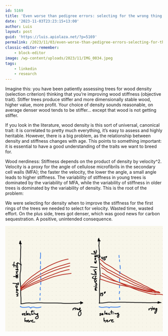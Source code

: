 ```yaml
---
id: 5169
title: 'Even worse than pedigree errors: selecting for the wrong thing'
date: '2023-11-03T23:23:15+13:00'
author: Luis
layout: post
guid: 'https://luis.apiolaza.net/?p=5169'
permalink: /2023/11/03/even-worse-than-pedigree-errors-selecting-for-the-wrong-thing/
classic-editor-remember:
    - block-editor
image: /wp-content/uploads/2023/11/IMG_0034.jpeg
tags:
    - linkedin
    - research
---
```


Imagine this: you have been patiently assessing trees for wood density (selection criterion) thinking that you’re improving wood stiffness (objective trait). Stiffer trees produce stiffer and more dimensionally stable wood, higher value, more profit. Your choice of density sounds reasonable, on average denser wood tends to be stiffer… except that wood is not getting stiffer.

If you look in the literature, wood density is this sort of universal, canonical trait: it is correlated to pretty much everything, it’s easy to assess and highly heritable. However, there is a big problem, as the relationship between density and stiffness changes with age. This points to something important: it is essential to have a good understanding of the traits we want to breed for.

Wood nerdiness: Stiffness depends on the product of density by velocity^2. Velocity is a proxy for the angle of cellulose microfibrils in the secondary cell walls (MFA); the faster the velocity, the lower the angle, a small angle leads to higher stiffness. The variability of stiffness in young trees is dominated by the variability of MFA, while the variability of stiffness in older trees is dominated by the variability of density. This is the root of the problem:

We were selecting for density when to improve the stiffness for the first rings of the trees we needed to select for velocity. Wasted time, wasted effort. On the plus side, trees got denser, which was good news for carbon sequestration. A positive, unintended consequence.

![Microfibril angle and wood density trajectories with time.](/assets/images/wood_trajectories.jpeg)